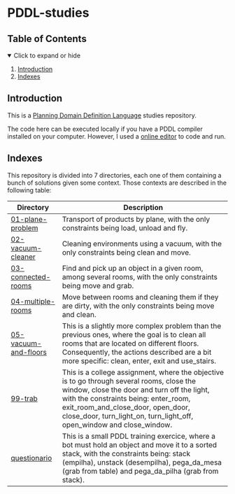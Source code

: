 # PDDL-studies

## Table of Contents
<details open>
<summary>Click to expand or hide</summary>

1. [Introduction](#introduction-anchor)
1. [Indexes](#indexes-anchor)

</details>

<a id="introduction-anchor"></a>
## Introduction
This is a [Planning Domain Definition Language](https://en.wikipedia.org/wiki/Planning_Domain_Definition_Language#:~:text=The%20Planning%20Domain%20Definition%20Language,Intelligence%20(AI)%20planning%20languages.&text=The%20standardization%20provided%20by%20PDDL,compared%20to%20domain-specific%20systems.) studies repository.

The code here can be executed locally if you have a PDDL compiler installed on your computer. However, I used a [online editor](http://editor.planning.domains/#) to code and run.

<a id="indexes-anchor"></a>
## Indexes

This repository is divided into 7 directories, each one of them containing a bunch of solutions given some context. Those contexts are described in the following table:

| Directory            | Description                |
| -------------------- | -------------------------- |
| [01-plane-problem](https://github.com/LuizGuerra/PDDL-studies/tree/main/01-plane-problem)     | Transport of products by plane, with the only constraints being load, unload and fly. |
| [02-vacuum-cleaner](https://github.com/LuizGuerra/PDDL-studies/tree/main/02-vacuum-cleaner)    | Cleaning environments using a vacuum, with the only constraints being clean and move. |
| [03-connected-rooms](https://github.com/LuizGuerra/PDDL-studies/tree/main/03-connected-rooms)   | Find and pick up an object in a given room, among several rooms, with the only constraints being move and grab. |
| [04-multiple-rooms](https://github.com/LuizGuerra/PDDL-studies/tree/main/04-multiple-rooms)    | Move between rooms and cleaning them if they are dirty, with the only constraints being move and clean. |
| [05-vacuum-and-floors](https://github.com/LuizGuerra/PDDL-studies/tree/main/05-vacuum-and-floors) | This is a slightly more complex problem than the previous ones, where the goal is to clean all rooms that are located on different floors. Consequently, the actions described are a bit more specific: clean, enter, exit and use_stairs. |
| [99-trab](https://github.com/LuizGuerra/PDDL-studies/tree/main/99-trab)              | This is a college assignment, where the objective is to go through several rooms, close the window, close the door and turn off the light, with the constraints being: enter_room, exit_room_and_close_door, open_door, close_door, turn_light_on, turn_light_off, open_window and close_window. |
| [questionario](https://github.com/LuizGuerra/PDDL-studies/tree/main/questionario)         | This is a small PDDL training exercice, where a bot must hold an object and move it to a sorted stack, with the constraints being: stack (empilha), unstack (desempilha), pega_da_mesa (grab from table) and pega_da_pilha (grab from stack). |



